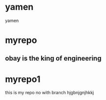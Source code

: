 # yamen
yamen
# myrepo
## obay is the king of engineering
# myrepo1
this is my repo no with branch
hjgbnjgnjhkkj
